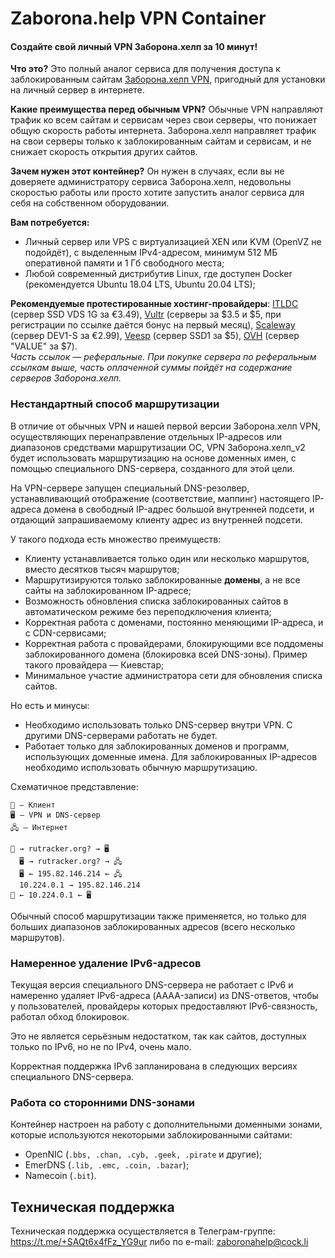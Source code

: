 Zaborona.help VPN Container
========================

#### Создайте свой личный VPN Заборона.хелп за 10 минут!

**Что это?** Это полный аналог сервиса для получения доступа к заблокированным сайтам [Заборона.хелп VPN](https://zaborona.help/), пригодный для установки на личный сервер в интернете.

**Какие преимущества перед обычным VPN?** Обычные VPN направляют трафик ко всем сайтам и сервисам через свои серверы, что понижает общую скорость работы интернета. Заборона.хелп направляет трафик на свои серверы только к заблокированным сайтам и сервисам, и не снижает скорость открытия других сайтов.

**Зачем нужен этот контейнер?** Он нужен в случаях, если вы не доверяете администратору сервиса Заборона.хелп, недовольны скоростью работы или просто хотите запустить аналог сервиса для себя на собственном оборудовании.

**Вам потребуется:**

* Личный сервер или VPS с виртуализацией XEN или KVM (OpenVZ не подойдёт), с выделенным IPv4-адресом, минимум 512 МБ оперативной памяти и 1 Гб свободного места;
* Любой современный дистрибутив Linux, где доступен Docker (рекомендуется Ubuntu 18.04 LTS, Ubuntu 20.04 LTS);

**Рекомендуемые протестированные хостинг-провайдеры**: [ITLDC](https://itldc.com/?from=81919) (сервер SSD VDS 1G за €3.49), [Vultr](https://www.vultr.com/?ref=8592407-6G) (серверы за $3.5 и $5, при регистрации по ссылке даётся бонус на первый месяц), [Scaleway](https://www.scaleway.com/en/) (сервер DEV1-S за €2.99), [Veesp](https://secure.veesp.com/?affid=465) (сервер SSD1 за $5), [OVH](https://www.ovhcloud.com/en/vps/) (сервер "VALUE" за $7).  
*Часть ссылок — реферальные. При покупке сервера по реферальным ссылкам выше, часть оплаченной суммы пойдёт на содержание серверов Заборона.хелп.*

### Нестандартный способ маршрутизации

В отличие от обычных VPN и нашей первой версии Заборона.хелп VPN, осуществляющих перенаправление отдельных IP-адресов или диапазонов средствами маршрутизации ОС, VPN Заборона.хелп_v2 будет использовать маршрутизацию на основе доменных имен, с помощью специального DNS-сервера, созданного для этой цели.

На VPN-сервере запущен специальный DNS-резолвер, устанавливающий отображение (соответствие, маппинг) настоящего IP-адреса домена в свободный IP-адрес большой внутренней подсети, и отдающий запрашиваемому клиенту адрес из внутренней подсети.

У такого подхода есть множество преимуществ:

* Клиенту устанавливается только один или несколько маршрутов, вместо десятков тысяч маршрутов;
* Маршрутизируются только заблокированные **домены**, а не все сайты на заблокированном IP-адресе;
* Возможность обновления списка заблокированных сайтов в автоматическом режиме без переподключения клиента;
* Корректная работа с доменами, постоянно меняющими IP-адреса, и с CDN-сервисами;
* Корректная работа с провайдерами, блокирующими все поддомены заблокированного домена (блокировка всей DNS-зоны). Пример такого провайдера — Киевстар;
* Минимальное участие администратора сети для обновления списка сайтов.

Но есть и минусы:

* Необходимо использовать только DNS-сервер внутри VPN. С другими DNS-серверами работать не будет.
* Работает только для заблокированных доменов и программ, использующих доменные имена. Для заблокированных IP-адресов необходимо использовать обычную маршрутизацию.

Схематичное представление:

```
📱 — Клиент
🖥 — VPN и DNS-сервер
🖧 — Интернет

📱 → rutracker.org? → 🖥
  🖥 → rutracker.org? → 🖧
  🖥 ← 195.82.146.214 ← 🖧
  10.224.0.1 → 195.82.146.214
📱 ← 10.224.0.1 ← 🖥
```

Обычный способ маршрутизации также применяется, но только для больших диапазонов заблокированных адресов (всего несколько маршрутов).

### Намеренное удаление IPv6-адресов

Текущая версия специального DNS-сервера не работает с IPv6 и намеренно удаляет IPv6-адреса (AAAA-записи) из DNS-ответов, чтобы у пользователей, провайдеры которых предоставляют IPv6-связность, работал обход блокировок.

Это не является серьёзным недостатком, так как сайтов, доступных только по IPv6, но не по IPv4, очень мало.

Корректная поддержка IPv6 запланирована в следующих версиях специального DNS-сервера.

### Работа со сторонними DNS-зонами

Контейнер настроен на работу с дополнительными доменными зонами, которые используются некоторыми заблокированными сайтами:

* OpenNIC (`.bbs, .chan, .cyb, .geek, .pirate` и другие);
* EmerDNS (`.lib, .emc, .coin, .bazar`);
* Namecoin (`.bit`).

## Техническая поддержка

Техническая поддержка осуществляется в Телеграм-группе: https://t.me/+SAQt6x4fFz_YG9ur либо по e-mail: zaboronahelp@cock.li


